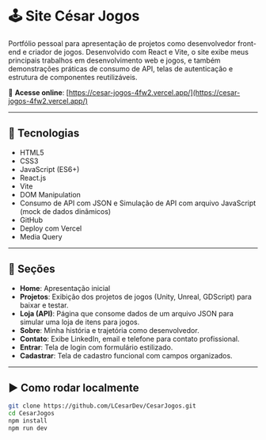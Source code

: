# 🕹️ Site César Jogos

Portfólio pessoal para apresentação de projetos como desenvolvedor front-end e criador de jogos. Desenvolvido com React e Vite, o site exibe meus principais trabalhos em desenvolvimento web e jogos, e também demonstrações práticas de consumo de API, telas de autenticação e estrutura de componentes reutilizáveis.

🔗 **Acesse online**: [https://cesar-jogos-4fw2.vercel.app/](https://cesar-jogos-4fw2.vercel.app/)

---

## 🚀 Tecnologias

- HTML5
- CSS3
- JavaScript (ES6+)
- React.js
- Vite
- DOM Manipulation
- Consumo de API com JSON e Simulação de API com arquivo JavaScript (mock de dados dinâmicos)
- GitHub
- Deploy com Vercel
- Media Query

---

## 📂 Seções

- **Home**: Apresentação inicial  
- **Projetos**: Exibição dos projetos de jogos (Unity, Unreal, GDScript) para baixar e testar.
- **Loja (API)**: Página que consome dados de um arquivo JSON para simular uma loja de itens para jogos.
- **Sobre**: Minha história e trajetória como desenvolvedor. 
- **Contato**: Exibe LinkedIn, email e telefone para contato profissional.
- **Entrar**: Tela de login com formulário estilizado.
- **Cadastrar**: Tela de cadastro funcional com campos organizados.

---

## ▶️ Como rodar localmente

```bash
git clone https://github.com/LCesarDev/CesarJogos.git
cd CesarJogos
npm install 
npm run dev